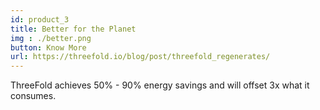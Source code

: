 ```yaml
---
id: product_3
title: Better for the Planet
img : ./better.png
button: Know More
url: https://threefold.io/blog/post/threefold_regenerates/
---
```

ThreeFold achieves 50% - 90% energy savings and will offset 3x what it consumes.
